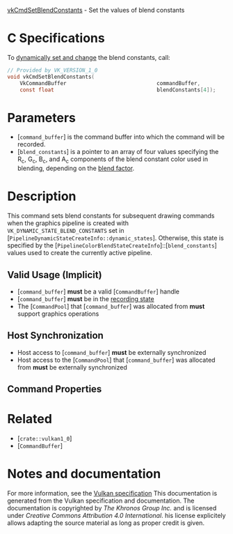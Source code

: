 [vkCmdSetBlendConstants](https://www.khronos.org/registry/vulkan/specs/1.3-extensions/man/html/vkCmdSetBlendConstants.html) - Set the values of blend constants

# C Specifications
To [dynamically set and change](https://www.khronos.org/registry/vulkan/specs/1.3-extensions/html/vkspec.html#pipelines-dynamic-state) the blend
constants, call:
```c
// Provided by VK_VERSION_1_0
void vkCmdSetBlendConstants(
    VkCommandBuffer                             commandBuffer,
    const float                                 blendConstants[4]);
```

# Parameters
- [`command_buffer`] is the command buffer into which the command will be recorded.
- [`blend_constants`] is a pointer to an array of four values specifying the R<sub>c</sub>, G<sub>c</sub>, B<sub>c</sub>, and A<sub>c</sub> components of the blend constant color used in blending, depending on the [blend factor](https://www.khronos.org/registry/vulkan/specs/1.3-extensions/html/vkspec.html#framebuffer-blendfactors).

# Description
This command sets blend constants for subsequent drawing commands when the
graphics pipeline is created with `VK_DYNAMIC_STATE_BLEND_CONSTANTS` set
in [`PipelineDynamicStateCreateInfo::dynamic_states`].
Otherwise, this state is specified by the
[`PipelineColorBlendStateCreateInfo`]::[`blend_constants`] values used
to create the currently active pipeline.
## Valid Usage (Implicit)
-  [`command_buffer`] **must**  be a valid [`CommandBuffer`] handle
-  [`command_buffer`] **must**  be in the [recording state]()
-    The [`CommandPool`] that [`command_buffer`] was allocated from  **must**  support graphics operations

## Host Synchronization
- Host access to [`command_buffer`] **must**  be externally synchronized
- Host access to the [`CommandPool`] that [`command_buffer`] was allocated from  **must**  be externally synchronized

## Command Properties

# Related
- [`crate::vulkan1_0`]
- [`CommandBuffer`]

# Notes and documentation
For more information, see the [Vulkan specification](https://www.khronos.org/registry/vulkan/specs/1.3-extensions/html/vkspec.html)
This documentation is generated from the Vulkan specification and documentation.
The documentation is copyrighted by *The Khronos Group Inc.* and is licensed under *Creative Commons Attribution 4.0 International*.
his license explicitely allows adapting the source material as long as proper credit is given.
        